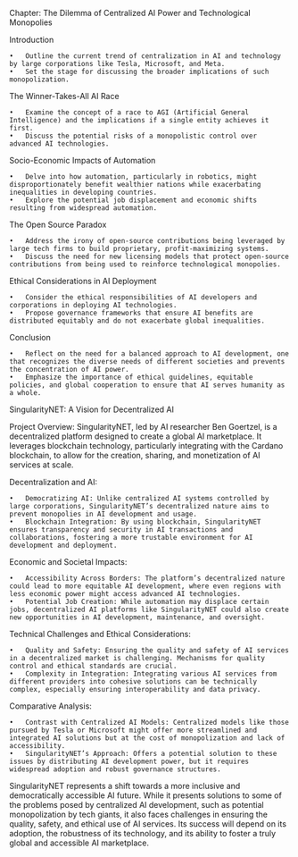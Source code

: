 Chapter: The Dilemma of Centralized AI Power and Technological Monopolies

Introduction

	•	Outline the current trend of centralization in AI and technology by large corporations like Tesla, Microsoft, and Meta.
	•	Set the stage for discussing the broader implications of such monopolization.

The Winner-Takes-All AI Race

	•	Examine the concept of a race to AGI (Artificial General Intelligence) and the implications if a single entity achieves it first.
	•	Discuss the potential risks of a monopolistic control over advanced AI technologies.

Socio-Economic Impacts of Automation

	•	Delve into how automation, particularly in robotics, might disproportionately benefit wealthier nations while exacerbating inequalities in developing countries.
	•	Explore the potential job displacement and economic shifts resulting from widespread automation.

The Open Source Paradox

	•	Address the irony of open-source contributions being leveraged by large tech firms to build proprietary, profit-maximizing systems.
	•	Discuss the need for new licensing models that protect open-source contributions from being used to reinforce technological monopolies.

Ethical Considerations in AI Deployment

	•	Consider the ethical responsibilities of AI developers and corporations in deploying AI technologies.
	•	Propose governance frameworks that ensure AI benefits are distributed equitably and do not exacerbate global inequalities.

Conclusion

	•	Reflect on the need for a balanced approach to AI development, one that recognizes the diverse needs of different societies and prevents the concentration of AI power.
	•	Emphasize the importance of ethical guidelines, equitable policies, and global cooperation to ensure that AI serves humanity as a whole.
SingularityNET: A Vision for Decentralized AI

Project Overview:
SingularityNET, led by AI researcher Ben Goertzel, is a decentralized platform designed to create a global AI marketplace. It leverages blockchain technology, particularly integrating with the Cardano blockchain, to allow for the creation, sharing, and monetization of AI services at scale.

Decentralization and AI:

	•	Democratizing AI: Unlike centralized AI systems controlled by large corporations, SingularityNET’s decentralized nature aims to prevent monopolies in AI development and usage.
	•	Blockchain Integration: By using blockchain, SingularityNET ensures transparency and security in AI transactions and collaborations, fostering a more trustable environment for AI development and deployment.

Economic and Societal Impacts:

	•	Accessibility Across Borders: The platform’s decentralized nature could lead to more equitable AI development, where even regions with less economic power might access advanced AI technologies.
	•	Potential Job Creation: While automation may displace certain jobs, decentralized AI platforms like SingularityNET could also create new opportunities in AI development, maintenance, and oversight.

Technical Challenges and Ethical Considerations:

	•	Quality and Safety: Ensuring the quality and safety of AI services in a decentralized market is challenging. Mechanisms for quality control and ethical standards are crucial.
	•	Complexity in Integration: Integrating various AI services from different providers into cohesive solutions can be technically complex, especially ensuring interoperability and data privacy.

Comparative Analysis:

	•	Contrast with Centralized AI Models: Centralized models like those pursued by Tesla or Microsoft might offer more streamlined and integrated AI solutions but at the cost of monopolization and lack of accessibility.
	•	SingularityNET’s Approach: Offers a potential solution to these issues by distributing AI development power, but it requires widespread adoption and robust governance structures.



SingularityNET represents a shift towards a more inclusive and democratically accessible AI future. While it presents solutions to some of the problems posed by centralized AI development, such as potential monopolization by tech giants, it also faces challenges in ensuring the quality, safety, and ethical use of AI services. Its success will depend on its adoption, the robustness of its technology, and its ability to foster a truly global and accessible AI marketplace.